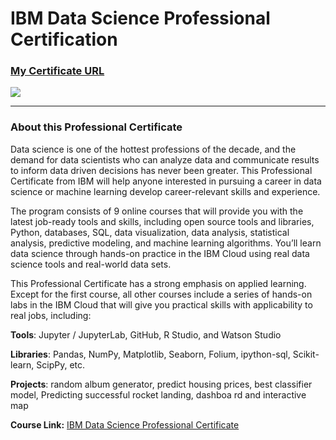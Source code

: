 # IBM Data Science Professional Certification
### [My Certificate URL](https://www.credly.com/badges/3d21862b-6111-4e4c-9067-bdee669f8719/public_url)
[![](https://github.com/Jackch56/IBM_Data_Science_Professional_Certification/blob/main/img/Professional_Certificate_-_Data_Science.png)](https://www.credly.com/badges/3d21862b-6111-4e4c-9067-bdee669f8719/public_url)

---

### About this Professional Certificate

Data science is one of the hottest professions of the decade, and the demand for data scientists who can analyze data and communicate results to inform data driven decisions has never been greater. This Professional Certificate from IBM will help anyone interested in pursuing a career in data science or machine learning develop career-relevant skills and experience. 

The program consists of 9 online courses that will provide you with the latest job-ready tools and skills, including open source tools and libraries, Python, databases, SQL, data visualization, data analysis, statistical analysis, predictive modeling, and machine learning algorithms. You’ll learn data science through hands-on practice in the IBM Cloud using real data science tools and real-world data sets.

This Professional Certificate has a strong emphasis on applied learning. Except for the first course, all other courses include a series of hands-on labs in the IBM Cloud that will give you practical skills with applicability to real jobs, including: 

**Tools**: Jupyter / JupyterLab, GitHub, R Studio, and Watson Studio 

**Libraries**: Pandas, NumPy, Matplotlib, Seaborn, Folium, ipython-sql, Scikit-learn, ScipPy, etc. 

**Projects**: random album generator, predict housing prices, best classifier model, Predicting successful rocket landing, dashboa rd and interactive map

**Course Link:** [IBM Data Science Professional Certificate](https://www.coursera.org/professional-certificates/ibm-data-science)
